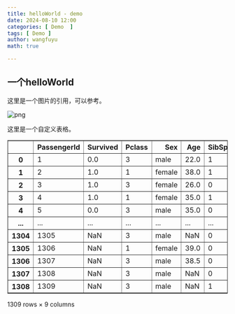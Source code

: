 ```yaml
---
title: helloWorld - demo
date: 2024-08-10 12:00
categories: [ Demo  ]
tags: [ Demo ]
author: wangfuyu
math: true 

---
```


## 一个helloWorld

这里是一个图片的引用，可以参考。

![png]({{site.images-path}}helloworld.png)


这里是一个自定义表格。


<div>
<style scoped>
    .dataframe tbody tr th:only-of-type {
        vertical-align: middle;
    }

    .dataframe tbody tr th {
        vertical-align: top;
    }

    .dataframe thead th {
        text-align: right;
    }
</style>
<table border="1" class="dataframe">
  <thead>
    <tr style="text-align: right;">
      <th></th>
      <th>PassengerId</th>
      <th>Survived</th>
      <th>Pclass</th>
      <th>Sex</th>
      <th>Age</th>
      <th>SibSp</th>
      <th>Parch</th>
      <th>Fare</th>
      <th>Embarked</th>
    </tr>
  </thead>
  <tbody>
    <tr>
      <th>0</th>
      <td>1</td>
      <td>0.0</td>
      <td>3</td>
      <td>male</td>
      <td>22.0</td>
      <td>1</td>
      <td>0</td>
      <td>7.2500</td>
      <td>S</td>
    </tr>
    <tr>
      <th>1</th>
      <td>2</td>
      <td>1.0</td>
      <td>1</td>
      <td>female</td>
      <td>38.0</td>
      <td>1</td>
      <td>0</td>
      <td>71.2833</td>
      <td>C</td>
    </tr>
    <tr>
      <th>2</th>
      <td>3</td>
      <td>1.0</td>
      <td>3</td>
      <td>female</td>
      <td>26.0</td>
      <td>0</td>
      <td>0</td>
      <td>7.9250</td>
      <td>S</td>
    </tr>
    <tr>
      <th>3</th>
      <td>4</td>
      <td>1.0</td>
      <td>1</td>
      <td>female</td>
      <td>35.0</td>
      <td>1</td>
      <td>0</td>
      <td>53.1000</td>
      <td>S</td>
    </tr>
    <tr>
      <th>4</th>
      <td>5</td>
      <td>0.0</td>
      <td>3</td>
      <td>male</td>
      <td>35.0</td>
      <td>0</td>
      <td>0</td>
      <td>8.0500</td>
      <td>S</td>
    </tr>
    <tr>
      <th>...</th>
      <td>...</td>
      <td>...</td>
      <td>...</td>
      <td>...</td>
      <td>...</td>
      <td>...</td>
      <td>...</td>
      <td>...</td>
      <td>...</td>
    </tr>
    <tr>
      <th>1304</th>
      <td>1305</td>
      <td>NaN</td>
      <td>3</td>
      <td>male</td>
      <td>NaN</td>
      <td>0</td>
      <td>0</td>
      <td>8.0500</td>
      <td>S</td>
    </tr>
    <tr>
      <th>1305</th>
      <td>1306</td>
      <td>NaN</td>
      <td>1</td>
      <td>female</td>
      <td>39.0</td>
      <td>0</td>
      <td>0</td>
      <td>108.9000</td>
      <td>C</td>
    </tr>
    <tr>
      <th>1306</th>
      <td>1307</td>
      <td>NaN</td>
      <td>3</td>
      <td>male</td>
      <td>38.5</td>
      <td>0</td>
      <td>0</td>
      <td>7.2500</td>
      <td>S</td>
    </tr>
    <tr>
      <th>1307</th>
      <td>1308</td>
      <td>NaN</td>
      <td>3</td>
      <td>male</td>
      <td>NaN</td>
      <td>0</td>
      <td>0</td>
      <td>8.0500</td>
      <td>S</td>
    </tr>
    <tr>
      <th>1308</th>
      <td>1309</td>
      <td>NaN</td>
      <td>3</td>
      <td>male</td>
      <td>NaN</td>
      <td>1</td>
      <td>1</td>
      <td>22.3583</td>
      <td>C</td>
    </tr>
  </tbody>
</table>
<p>1309 rows × 9 columns</p>
</div>